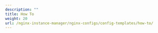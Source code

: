 ```yaml
---
description: ""
title: How To
weight: 20
url: /nginx-instance-manager/nginx-configs/config-templates/how-to/
---
```


